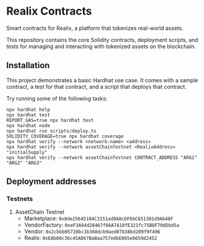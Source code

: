 # Realix Contracts

Smart contracts for Realix, a platform that tokenizes real-world assets.

This repository contains the core Solidity contracts, deployment scripts, and tests for managing and interacting with tokenized assets on the blockchain.

## Installation

This project demonstrates a basic Hardhat use case. It comes with a sample contract, a test for that contract, and a script that deploys that contract.

Try running some of the following tasks:

```shell
npx hardhat help
npx hardhat test
REPORT_GAS=true npx hardhat test
npx hardhat node
npx hardhat run scripts/deploy.ts
SOLIDITY_COVERAGE=true npx hardhat coverage
npx hardhat verify --network <network-name> <address>
npx hardhat verify --network assetChainTestnet <RealixAddress> "initialSupply"
npx hardhat verify --network assetChainTestnet CONTRACT_ADDRESS "ARG1" "ARG2" "ARG3"
```

## Deployment addresses

### Testnets

1) AssetChain Testnet
   - Marketplace: `0x8de25645104C3151ad9A8cDF6bC651301d9Ab48F`
   - VendorFactory: `0xeF3A94d28467f66A7A18fE321fc75B8F70dDbd5a`
   - Vendor: `0x2cbbb05720bc1b368dcb9aed07b38bd209f9f496`
   - Realix: `0xE8b60c36c45AD67BaBaa757edbE065e6659d2452`
